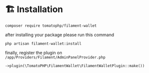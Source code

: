 # 🏗️ Installation

```
composer require tomatophp/filament-wallet
```

after installing your package please run this command

```
php artisan filament-wallet:install
```

finally, register the plugin on `/app/Providers/Filament/AdminPanelProvider.php`

```php
->plugin(\TomatoPHP\FilamentWallet\FilamentWalletPlugin::make())
```
